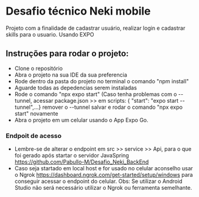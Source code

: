 # Desafio técnico Neki mobile

Projeto com a finalidade de cadastrar usuário, realizar login e cadastrar skills para o usuario.
Usando EXPO 

## Instruções para rodar o projeto:
- Clone o repositório
- Abra o projeto na sua IDE da sua preferencia
- Rode dentro da pasta do projeto no terminal o comando  "npm install"
- Aguarde todas as depedencias serem instaladas
- Rode o comando "npx expo start" (Caso tenha problemas com o -- tunnel, acessar package.json >> em scripts: { "start": "expo start --tunnel",...} remover o --tunnel
  salvar e rodar o comando "npx expo start" novamente
- Abra o projeto em um celular usando o App Expo Go.

### Endpoit de acesso
- Lembre-se de alterar o endpoint em src >> service >> Api, para o que foi gerado após startar o servidor JavaSpring https://github.com/Pabullo-M/Desafio_Neki_BackEnd
- Caso seja startado em local host e for usado no celular aconselho usar o Ngrok
  https://dashboard.ngrok.com/get-started/setup/windows para conseguir acessar o endpoint do celular.
  Obs: Se utilizar o Android Studio não será necessário utilizar o Ngrok ou ferramenta semelhante. 
  
